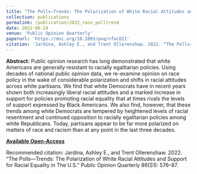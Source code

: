```yaml
---
title: "The Polls—Trends: The Polarization of White Racial Attitudes and Support for Racial Equality in The U.S."
collection: publications
permalink: /publication/2022_race_polltrend
date: 2022-06-24
venue: 'Public Opinion Quarterly'
paperurl: 'https://doi.org/10.1093/poq/nfac021'
citation: 'Jardina, Ashley E., and Trent Ollerenshaw. 2022. “The Polls—Trends: The Polarization of White Racial Attitudes and Support for Racial Equality in The U.S.” Public Opinion Quarterly 86(S1): 576–87.'
---
```

**Abstract:** Public opinion research has long demonstrated that white Americans are generally resistant to racially egalitarian policies. Using decades of national public opinion data, we re-examine opinion on race policy in the wake of considerable polarization and shifts in racial attitudes across white partisans. We find that white Democrats have in recent years shown both increasingly liberal racial attitudes and a marked increase in support for policies promoting racial equality that at times rivals the levels of support expressed by Black Americans. We also find, however, that these trends among white Democrats are tempered by heightened levels of racial resentment and continued opposition to racially egalitarian policies among white Republicans. Today, partisans appear to be far more polarized on matters of race and racism than at any point in the last three decades.

[**Available Open-Access**](https://academic.oup.com/poq/article/86/S1/576/6617224)

Recommended citation: Jardina, Ashley E., and Trent Ollerenshaw. 2022. “The Polls—Trends: The Polarization of White Racial Attitudes and Support for Racial Equality in The U.S.” Public Opinion Quarterly 86(S1): 576–87.
